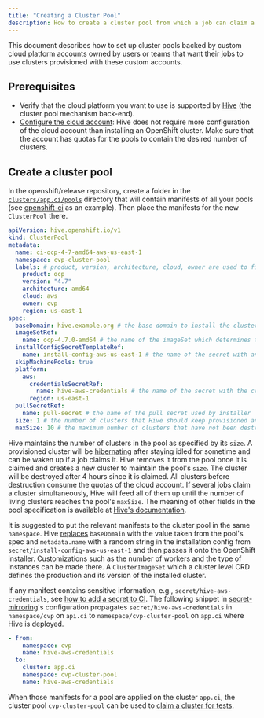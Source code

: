 ```yaml
---
title: "Creating a Cluster Pool"
description: How to create a cluster pool from which a job can claim a cluster.
---
```


This document describes how to set up cluster pools backed by custom cloud platform accounts owned by users or teams that want their jobs to use clusters provisioned with these custom accounts.

## Prerequisites

* Verify that the cloud platform you want to use is supported by [Hive](https://github.com/openshift/hive#supported-cloud-providers) (the cluster pool mechanism back-end).
* [Configure the cloud account](https://docs.openshift.com/container-platform/4.7/installing/installing-preparing.html): Hive does not require more configuration of the cloud account than installing an OpenShift cluster. Make sure that the account has quotas for the pools to contain the desired number of clusters.

## Create a cluster pool

In the openshift/release repository, create a folder in the [`clusters/app.ci/pools`](https://github.com/openshift/release/tree/master/clusters/app.ci/pools) directory that will contain manifests of all your pools (see [openshift-ci](https://github.com/openshift/release/tree/master/clusters/app.ci/pools/openshift-ci) as an example). Then place the manifests for the new `ClusterPool` there.

```yaml
apiVersion: hive.openshift.io/v1
kind: ClusterPool
metadata:
  name: ci-ocp-4-7-amd64-aws-us-east-1
  namespace: cvp-cluster-pool
  labels: # product, version, architecture, cloud, owner are used to filter out a pool when a job claims a cluster
    product: ocp
    version: "4.7"
    architecture: amd64
    cloud: aws
    owner: cvp
    region: us-east-1
spec:
  baseDomain: hive.example.org # the base domain to install the cluster
  imageSetRef:
    name: ocp-4.7.0-amd64 # the name of the imageSet which determines the image to install the cluster
  installConfigSecretTemplateRef:
    name: install-config-aws-us-east-1 # the name of the secret with an installation config for the installer
  skipMachinePools: true
  platform:
    aws:
      credentialsSecretRef:
        name: hive-aws-credentials # the name of the secret with the credentials of the cloud account
      region: us-east-1
  pullSecretRef:
    name: pull-secret # the name of the pull secret used by installer
  size: 1 # the number of clusters that Hive should keep provisioned and waiting for use.
  maxSize: 10 # the maximum number of clusters that have not been destroyed.
```

Hive maintains the number of clusters in the pool as specified by its `size`. A provisioned cluster will be [hibernating](https://github.com/openshift/hive/blob/master/docs/hibernating-clusters.md) after staying idled for sometime and can be waken up if a job claims it. Hive removes it from the pool once it is claimed and creates a new cluster to maintain the pool's `size`. The cluster will be destroyed after 4 hours since it is claimed. All clusters before destruction consume the quotas of the cloud account. If several jobs claim a cluster simultaneously, Hive will feed all of them up until the number of living clusters reaches the pool's `maxSize`. The meaning of other fields in the pool specification is available at [Hive's documentation](https://pkg.go.dev/github.com/openshift/hive/apis@master/hive/v1#ClusterPool).

It is suggested to put the relevant manifests to the cluster pool in the same `namespace`. Hive [replaces](https://github.com/openshift/hive/blob/master/docs/clusterpools.md#install-config-template) `baseDomain` with the value taken from the pool's spec and `metadata.name` with a random string in the installation config from `secret/install-config-aws-us-east-1` and then passes it onto the OpenShift installer. Customizations such as the number of workers and the type of instances can be made there. A `ClusterImageSet` which a cluster level CRD defines the production and its version of the installed cluster.

If any manifest contains sensitive information, e.g., `secret/hive-aws-credentials`, see [how to add a secret to CI](/docs/how-tos/adding-a-new-secret-to-ci/). The following snippet in [secret-mirroring](https://github.com/openshift/release/blob/master/core-services/secret-mirroring/_mapping.yaml)'s configuration propagates `secret/hive-aws-credentials` in `namespace/cvp` on `api.ci` to `namespace/cvp-cluster-pool` on `app.ci` where Hive is deployed.

```yaml
- from:
    namespace: cvp
    name: hive-aws-credentials
  to:
    cluster: app.ci
    namespace: cvp-cluster-pool 
    name: hive-aws-credentials
```

When those manifests for a pool are applied on the cluster `app.ci`, the cluster pool `cvp-cluster-pool` can be used to [claim a cluster for tests](/docs/architecture/ci-operator/#testing-with-a-cluster-from-a-cluster-pool).
